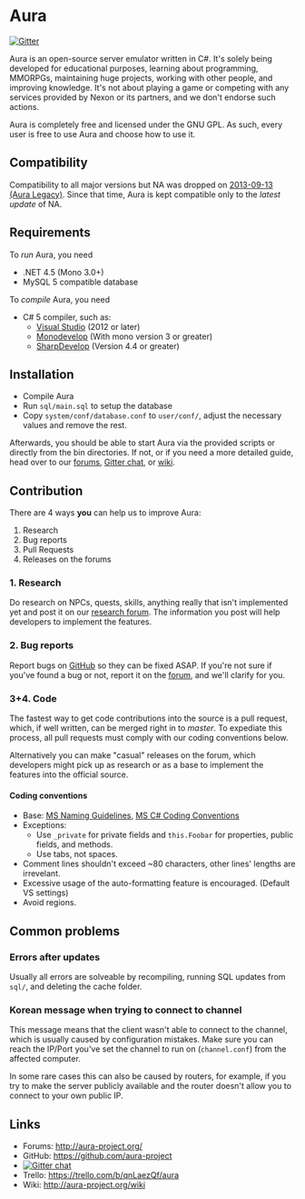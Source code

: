 Aura
==============================

[![Gitter](https://badges.gitter.im/Join%20Chat.svg)](https://gitter.im/Zanaj/aura-master?utm_source=badge&utm_medium=badge&utm_campaign=pr-badge&utm_content=badge)

Aura is an open-source server emulator written in C#. It's solely being
developed for educational purposes, learning about programming, MMORPGs,
maintaining huge projects, working with other people, and improving knowledge.
It's not about playing a game or competing with any services provided by
Nexon or its partners, and we don't endorse such actions.

Aura is completely free and licensed under the GNU GPL.
As such, every user is free to use Aura and choose how to use it.

Compatibility
------------------------------
Compatibility to all major versions but NA was dropped on
[2013-09-13 (Aura Legacy)](https://github.com/aura-project/aura_legacy/commit/c6483faace4d79b8f772bee519531718084a243d). Since that time, Aura is kept compatible only to the *latest update* of NA.

Requirements
------------------------------
To *run* Aura, you need
* .NET 4.5 (Mono 3.0+)
* MySQL 5 compatible database

To *compile* Aura, you need
* C# 5 compiler, such as:
  * [Visual Studio](http://www.visualstudio.com/en-us/products/visual-studio-express-vs.aspx) (2012 or later)
  * [Monodevelop](http://monodevelop.com/) (With mono version 3 or greater)
  * [SharpDevelop](http://www.icsharpcode.net/OpenSource/SD/) (Version 4.4 or greater)

Installation
------------------------------
* Compile Aura
* Run `sql/main.sql` to setup the database
* Copy `system/conf/database.conf` to `user/conf/`,
  adjust the necessary values and remove the rest.

Afterwards, you should be able to start Aura via the provided scripts or
directly from the bin directories. If not, or if you need a more detailed guide,
head over to our [forums](http://aura-project.org/forum/), [Gitter chat](https://gitter.im/aura-project/aura), or [wiki](http://aura-project.org/wiki).

Contribution
------------------------------
There are 4 ways **you** can help us to improve Aura:

1. Research
2. Bug reports
3. Pull Requests
4. Releases on the forums

### 1. Research
Do research on NPCs, quests, skills, anything really that isn't implemented yet and
post it on our [research forum](http://aura-project.org/forum/index.php/forum/33-research/).
The information you post will help developers to implement the features. 

### 2. Bug reports
Report bugs on [GitHub](https://github.com/aura-project/aura/issues) so they can be fixed ASAP.
If you're not sure if you've found a bug or not, report it on the [forum](http://aura-project.org/forum/index.php/forum/39-bugs/),
and we'll clarify for you.


### 3+4. Code
The fastest way to get code contributions into the source is a pull request, which,
if well written, can be merged right in to *master*. To expediate this process, 
all pull requests must comply with our coding conventions below.

Alternatively you can make "casual" releases on the forum, which developers might pick up
as research or as a base to implement the features into the official source.

#### Coding conventions
* Base: [MS Naming Guidelines](http://msdn.microsoft.com/en-us/library/xzf533w0%28v=vs.71%29.aspx),
        [MS C# Coding Conventions](http://msdn.microsoft.com/en-us/library/ff926074.aspx)
* Exceptions:
  * Use `_private` for private fields and `this.Foobar` for properties, public fields, and methods.
  * Use tabs, not spaces.
* Comment lines shouldn't exceed ~80 characters, other lines' lengths are irrevelant.
* Excessive usage of the auto-formatting feature is encouraged. (Default VS settings)
* Avoid regions.

Common problems
------------------------------

### Errors after updates
Usually all errors are solveable by recompiling, running SQL updates from `sql/`, and deleting the cache folder.

### Korean message when trying to connect to channel
This message means that the client wasn't able to connect to the channel,
which is usually caused by configuration mistakes. Make sure you can reach
the IP/Port you've set the channel to run on (`channel.conf`) from the affected computer.

In some rare cases this can also be caused by routers, for example,
if you try to make the server publicly available and the router doesn't
allow you to connect to your own public IP.

Links
------------------------------
* Forums: http://aura-project.org/
* GitHub: https://github.com/aura-project
* [![Gitter chat](https://badges.gitter.im/aura-project/aura.png)](https://gitter.im/aura-project/aura)
* Trello: https://trello.com/b/qnLaezQf/aura
* Wiki: http://aura-project.org/wiki
